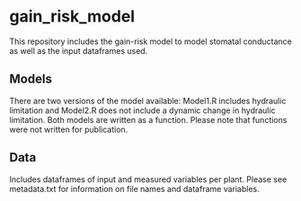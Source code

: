 # gain_risk_model

This repository includes the gain-risk model to model stomatal conductance as well as the input dataframes used.

## Models

There are two versions of the model available: Model1.R includes hydraulic limitation and Model2.R does not include a dynamic change in hydraulic limitation. 
Both models are written as a function. Please note that functions were not written for publication.

## Data 

Includes dataframes of input and measured variables per plant. Please see metadata.txt for information on file names and dataframe variables. 
